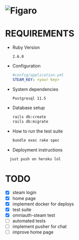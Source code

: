 # ![Figaro](https://i.imgur.com/uG0EFjh.png)

# REQUIREMENTS

* Ruby Version

  ```2.6.0```

* Configuration 
  
  ```yml
  #config/application.yml
  STEAM_KEY: <your key>
  ```

* System dependencies

  ```Postgresql 11.5```

* Database setup

  ```sh
  rails db:create 
  rails db:migrate 
  ```

* How to run the test suite

  ```sh
  bundle exec rake spec
  ```

<!-- * Services -->

* Deployment instructions

```
  just push on heroku lol
```

# TODO

- [x] steam login
- [x] home page
- [x] implement docker for deploys
- [x] test suite
- [x] omniauth-steam test
- [ ] automated tests
- [ ] implement pusher for chat
- [ ] improve home page 